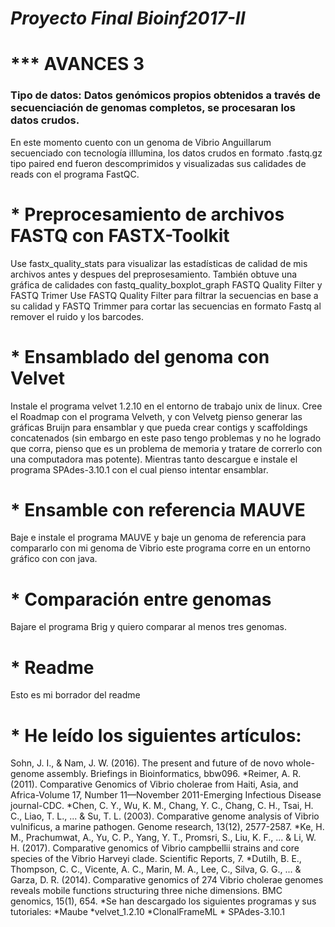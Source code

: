 # ***Proyecto Final Bioinf2017-II***

# *** AVANCES 3 

### Tipo de datos: Datos genómicos propios obtenidos a través de secuenciación de genomas completos, se procesaran los datos crudos.

En este momento cuento con un genoma de Vibrio Anguillarum secuenciado con tecnología iIllumina, los datos crudos en formato .fastq.gz tipo paired end fueron descomprimidos y visualizadas sus calidades de reads con el programa FastQC.
     
# * Preprocesamiento de archivos FASTQ con FASTX-Toolkit
     

Use fastx_quality_stats para visualizar las estadísticas de calidad de mis archivos antes y despues del preprosesamiento. También obtuve una gráfica de calidades con fastq_quality_boxplot_graph
    FASTQ Quality Filter y FASTQ Trimer 
Use FASTQ Quality Filter para filtrar la secuencias en base a su calidad y FASTQ Trimmer para cortar las secuencias en formato Fastq al remover el ruido y los barcodes. 

# * Ensamblado del genoma con Velvet

Instale el programa velvet 1.2.10 en el entorno de trabajo unix de linux. Cree el Roadmap con el programa Velveth, y con Velvetg pienso generar las gráficas Bruijn para ensamblar y que pueda crear contigs y scaffoldings concatenados (sin embargo en este paso tengo problemas y no he logrado que corra, pienso que es un problema de memoria y tratare de correrlo con una computadora mas potente). Mientras tanto descargue e instale el programa SPAdes-3.10.1 con el cual pienso intentar ensamblar.

# * Ensamble con referencia MAUVE

Baje e instale el programa MAUVE y baje un genoma de referencia para compararlo con mi genoma de Vibrio este programa corre en un entorno gráfico con con java.

# * Comparación entre genomas 

Bajare el programa Brig y quiero comparar al menos tres genomas.

# * Readme

Esto es mi borrador del readme

# * He leído los siguientes artículos:


Sohn, J. I., & Nam, J. W. (2016). The present and future of de novo whole-genome assembly. Briefings in Bioinformatics, bbw096.
*Reimer, A. R. (2011). Comparative Genomics of Vibrio cholerae from Haiti, Asia, and Africa-Volume 17, Number 11—November 2011-Emerging Infectious Disease journal-CDC.
*Chen, C. Y., Wu, K. M., Chang, Y. C., Chang, C. H., Tsai, H. C., Liao, T. L., ... & Su, T. L. (2003). Comparative genome analysis of Vibrio vulnificus, a marine pathogen. Genome research, 13(12), 2577-2587.
*Ke, H. M., Prachumwat, A., Yu, C. P., Yang, Y. T., Promsri, S., Liu, K. F., ... & Li, W. H. (2017). Comparative genomics of Vibrio campbellii strains and core species of the Vibrio Harveyi clade. Scientific Reports, 7.
*Dutilh, B. E., Thompson, C. C., Vicente, A. C., Marin, M. A., Lee, C., Silva, G. G., ... & Garza, D. R. (2014). Comparative genomics of 274 Vibrio cholerae genomes reveals mobile functions structuring three niche dimensions. BMC genomics, 15(1), 654.
*Se han descargado los siguientes programas y sus tutoriales:
*Maube *velvet_1.2.10  *ClonalFrameML * SPAdes-3.10.1